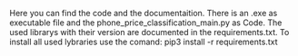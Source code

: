 Here you can find the code and the documentaition.
There is an .exe as executable file and the phone_price_classification_main.py as Code.
The used librarys with their version are documented in the requirements.txt. To install all used lybraries use the comand: pip3 install -r requirements.txt